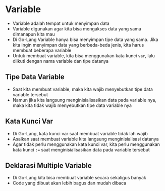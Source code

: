 # Variable

- Variable adalah tempat untuk menyimpan data
- Variable digunakan agar kita bisa mengakses data yang sama dimanapun kita mau
- Di Go-Lang Variable hanya bisa menyimpan tipe data yang sama. Jika kita ingin menyimpan data yang berbeda-beda jenis, kita harus membuat beberapa variable
- Untuk membuat variable, kita bisa menggunakan kata kunci `var`, lalu diikuti dengan nama variable dan tipe datanya

## Tipe Data Variable

- Saat kita membuat variable, maka kita wajib menyebutkan tipe data variable tersebut
- Namun jika kita langsung menginisialisasikan data pada variable nya, maka kita tidak wajib menyebutkan tipe data variable nya

## Kata Kunci Var

- Di Go-Lang, kata kunci var saat membuat variable tidak lah wajib
- Asalkan saat membuat variable kita langsung menginisialisasi datanya
- Agar tidak perlu menggunakan kata kunci var, kita perlu menggunakan kata kunci `:=` saat menginisialisasikan data pada variable tersebut

## Deklarasi Multiple Variable

- Di Go-Lang kita bisa membuat variable secara sekaligus banyak
- Code yang dibuat akan lebih bagus dan mudah dibaca
